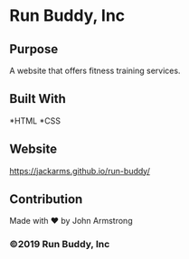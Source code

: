 # Run Buddy, Inc

## Purpose
A website that offers fitness training services. 

## Built With
*HTML
*CSS

## Website
https://jackarms.github.io/run-buddy/

## Contribution
Made with ❤️ by John Armstrong 

### ©️2019 Run Buddy, Inc
